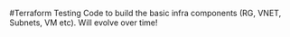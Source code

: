 #Terraform Testing
Code to build the basic infra components (RG, VNET, Subnets, VM etc).  Will evolve over time!
